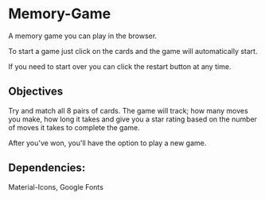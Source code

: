 # Memory-Game

A memory game you can play in the browser.

To start a game just click on the cards and the game will automatically start.

If you need to start over you can click the restart button at any time.

## Objectives
Try and match all 8 pairs of cards.
The game will track; how many moves you make, how long it takes and give you a star rating based on the number of moves it takes to complete the game.

After you've won, you'll have the option to play a new game.

## Dependencies:
Material-Icons,
Google Fonts
